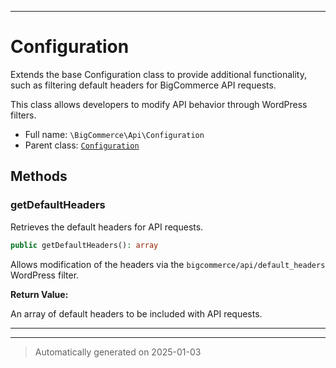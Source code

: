 ***

# Configuration

Extends the base Configuration class to provide additional
functionality, such as filtering default headers for BigCommerce API requests.

This class allows developers to modify API behavior through WordPress filters.

* Full name: `\BigCommerce\Api\Configuration`
* Parent class: [`Configuration`](./classes/BigCommerce/Api/v3/Configuration.md)




## Methods


### getDefaultHeaders

Retrieves the default headers for API requests.

```php
public getDefaultHeaders(): array
```

Allows modification of the headers via the `bigcommerce/api/default_headers` WordPress filter.







**Return Value:**

An array of default headers to be included with API requests.




***


***
> Automatically generated on 2025-01-03
